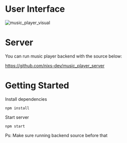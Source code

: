 # User Interface

![music_player_visual](https://user-images.githubusercontent.com/57874746/221432861-a7cbff84-6bca-45b0-ae88-269d25bb348c.png)


# Server

You can run music player backend with the source below:

https://github.com/nixs-dev/music_player_server


# Getting Started


Install dependencies

```npm install```

Start server

```npm start```


Ps: Make sure running backend source before that
